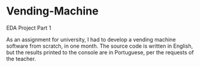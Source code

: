 # Vending-Machine
EDA Project Part 1

As an assignment for university, I had to develop a vending machine software from scratch, in one month. The source code is written in English, but the results printed to the console are in Portuguese, per the requests of the teacher.
